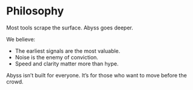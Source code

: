# Philosophy

Most tools scrape the surface. Abyss goes deeper.

We believe:
- The earliest signals are the most valuable.
- Noise is the enemy of conviction.
- Speed and clarity matter more than hype.

Abyss isn’t built for everyone. It’s for those who want to move before the crowd.
